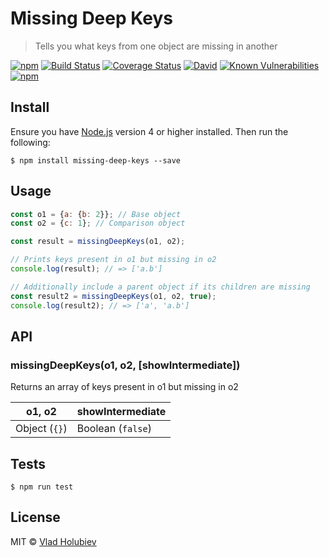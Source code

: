 # Missing Deep Keys

> Tells you what keys from one object are missing in another

[![npm](https://img.shields.io/npm/v/missing-deep-keys.svg?maxAge=2592000)](https://www.npmjs.com/package/missing-deep-keys)
[![Build Status](https://travis-ci.org/vladgolubev/missing-deep-keys.svg?branch=master)](https://travis-ci.org/vladgolubev/missing-deep-keys)
[![Coverage Status](https://coveralls.io/repos/github/vladgolubev/missing-deep-keys/badge.svg?branch=master)](https://coveralls.io/github/vladgolubev/missing-deep-keys?branch=master)
[![David](https://img.shields.io/david/vladgolubev/missing-deep-keys.svg?maxAge=2592000)](https://github.com/vladgolubev/missing-deep-keys)
[![Known Vulnerabilities](https://snyk.io/test/npm/missing-deep-keys/badge.svg)](https://snyk.io/test/npm/missing-deep-keys)
[![npm](https://img.shields.io/npm/dm/missing-deep-keys.svg?maxAge=2592000)](https://github.com/vladgolubev/missing-deep-keys)

## Install

Ensure you have [Node.js](https://nodejs.org) version 4 or higher installed. Then run the following:

```
$ npm install missing-deep-keys --save
```

## Usage

```javascript
const o1 = {a: {b: 2}}; // Base object
const o2 = {c: 1}; // Comparison object

const result = missingDeepKeys(o1, o2);

// Prints keys present in o1 but missing in o2
console.log(result); // => ['a.b']

// Additionally include a parent object if its children are missing
const result2 = missingDeepKeys(o1, o2, true);
console.log(result2); // => ['a', 'a.b']
```

## API

### missingDeepKeys(o1, o2, [showIntermediate])

Returns an array of keys present in o1 but missing in o2

| o1, o2         | showIntermediate   |
| -------------- | ------------------ |
| Object (`{}`)  | Boolean (`false`)  |

## Tests

```
$ npm run test
```

## License

MIT © [Vlad Holubiev](https://github.com/vladgolubev)
